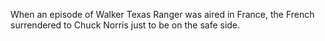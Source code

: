 
When an episode of Walker Texas Ranger was aired in France, the French surrendered to Chuck Norris just to be on the safe side.
